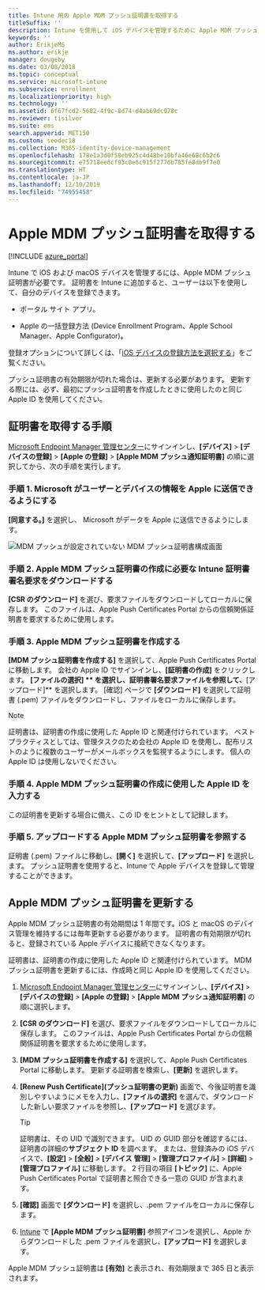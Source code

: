 ```yaml
---
title: Intune 用の Apple MDM プッシュ証明書を取得する
titleSuffix: ''
description: Intune を使用して iOS デバイスを管理するために Apple MDM プッシュ証明書を取得します。
keywords: ''
author: ErikjeMS
ms.author: erikje
manager: dougeby
ms.date: 03/08/2018
ms.topic: conceptual
ms.service: microsoft-intune
ms.subservice: enrollment
ms.localizationpriority: high
ms.technology: ''
ms.assetid: 6f67fcd2-5682-4f9c-8d74-d4ab69dc978c
ms.reviewer: tisilver
ms.suite: ems
search.appverid: MET150
ms.custom: seodec18
ms.collection: M365-identity-device-management
ms.openlocfilehash: 178e1a3d0f58eb925c4d48be10bfa46e68c6b2c6
ms.sourcegitcommit: e75718ee6cf93c0e6c915f2776b785fe8db9f7e0
ms.translationtype: HT
ms.contentlocale: ja-JP
ms.lasthandoff: 12/10/2019
ms.locfileid: "74955458"
---
```

# <a name="get-an-apple-mdm-push-certificate"></a>Apple MDM プッシュ証明書を取得する

[!INCLUDE [azure_portal](../includes/azure_portal.md)]

Intune で iOS および macOS デバイスを管理するには、Apple MDM プッシュ証明書が必要です。 証明書を Intune に追加すると、ユーザーは以下を使用して、自分のデバイスを登録できます。

- ポータル サイト アプリ。

- Apple の一括登録方法 (Device Enrollment Program、Apple School Manager、Apple Configurator)。

登録オプションについて詳しくは、「[iOS デバイスの登録方法を選択する](ios-enroll.md)」をご覧ください。

プッシュ証明書の有効期限が切れた場合は、更新する必要があります。 更新する際には、必ず、最初にプッシュ証明書を作成したときに使用したのと同じ Apple ID を使用してください。


## <a name="steps-to-get-your-certificate"></a>証明書を取得する手順
[Microsoft Endpoint Manager 管理センター](https://go.microsoft.com/fwlink/?linkid=2109431)にサインインし、**[デバイス]** > **[デバイスの登録]** > **[Apple の登録]** > **[Apple MDM プッシュ通知証明書]** の順に選択してから、次の手順を実行します。

### <a name="step-1-grant-microsoft-permission-to-send-user-and-device-information-to-apple"></a>手順 1. Microsoft がユーザーとデバイスの情報を Apple に送信できるようにする
**[同意する。]** を選択し、 Microsoft がデータを Apple に送信できるようにします。

![MDM プッシュが設定されていない MDM プッシュ証明書構成画面](./media/apple-mdm-push-certificate-get/create-mdm-push-certificate.png)

### <a name="step-2-download-the-intune-certificate-signing-request-required-to-create-an-apple-mdm-push-certificate"></a>手順 2. Apple MDM プッシュ証明書の作成に必要な Intune 証明書署名要求をダウンロードする
**[CSR のダウンロード]** を選び、要求ファイルをダウンロードしてローカルに保存します。 このファイルは、Apple Push Certificates Portal からの信頼関係証明書を要求するために使用します。

### <a name="step-3-create-an-apple-mdm-push-certificate"></a>手順 3. Apple MDM プッシュ証明書を作成する
**[MDM プッシュ証明書を作成する]** を選択して、Apple Push Certificates Portal に移動します。 会社の Apple ID でサインインし、**[証明書の作成]** をクリックします。 **[ファイルの選択] ** を選択し、証明書署名要求ファイルを参照して、**[アップロード]** を選択します。 [確認] ページで **[ダウンロード]** を選択して証明書 (.pem) ファイルをダウンロードし、ファイルをローカルに保存します。

> [!NOTE]
> 証明書は、証明書の作成に使用した Apple ID と関連付けられています。 ベスト プラクティスとしては、管理タスクのため会社の Apple ID を使用し、配布リストのように複数のユーザーがメールボックスを監視するようにします。 個人の Apple ID は使用しないでください。

### <a name="step-4-enter-the-apple-id-used-to-create-your-apple-mdm-push-certificate"></a>手順 4. Apple MDM プッシュ証明書の作成に使用した Apple ID を入力する
この証明書を更新する場合に備え、この ID をヒントとして記録します。

### <a name="step-5-browse-to-your-apple-mdm-push-certificate-to-upload"></a>手順 5. アップロードする Apple MDM プッシュ証明書を参照する
証明書 (.pem) ファイルに移動し、**[開く]** を選択して、**[アップロード]** を選択します。 プッシュ証明書を使用すると、Intune で Apple デバイスを登録して管理することができます。

## <a name="renew-apple-mdm-push-certificate"></a>Apple MDM プッシュ証明書を更新する
Apple MDM プッシュ証明書の有効期間は 1 年間です。iOS と macOS のデバイス管理を維持するには毎年更新する必要があります。 証明書の有効期限が切れると、登録されている Apple デバイスに接続できなくなります。

証明書は、証明書の作成に使用した Apple ID と関連付けられています。 MDM プッシュ証明書を更新するには、作成時と同じ Apple ID を使用してください。

1. [Microsoft Endpoint Manager 管理センター](https://go.microsoft.com/fwlink/?linkid=2109431)にサインインし、**[デバイス]** > **[デバイスの登録]** > **[Apple の登録]** > **[Apple MDM プッシュ通知証明書]** の順に選択します。
2. **[CSR のダウンロード]** を選び、要求ファイルをダウンロードしてローカルに保存します。 このファイルは、Apple Push Certificates Portal からの信頼関係証明書を要求するために使用します。
3. **[MDM プッシュ証明書を作成する]** を選択して、Apple Push Certificates Portal に移動します。 更新する証明書を検索し、**[更新]** を選択します。
4. **[Renew Push Certificate]\(プッシュ証明書の更新\)** 画面で、今後証明書を識別しやすいようにメモを入力し、**[ファイルの選択]** を選んで、ダウンロードした新しい要求ファイルを参照し、**[アップロード]** を選びます。
   > [!TIP]
   > 証明書は、その UID で識別できます。 UID の GUID 部分を確認するには、証明書の詳細の**サブジェクト ID** を調べます。 または、登録済みの iOS デバイスで、**[設定]** > **[全般]** > **[デバイス** **管理]** > **[管理プロファイル]** > **[詳細]** > **[管理プロファイル]** に移動します。 2 行目の項目 **[トピック]** に、Apple Push Certificates Portal で証明書と照合できる一意の GUID が含まれます。
 
6. **[確認]** 画面で **[ダウンロード]** を選択し、.pem ファイルをローカルに保存します。
7. [Intune](https://go.microsoft.com/fwlink/?linkid=2090973) で **[Apple MDM プッシュ証明書]** 参照アイコンを選択し、Apple からダウンロードした .pem ファイルを選択し、**[アップロード]** を選択します。

Apple MDM プッシュ証明書は **[有効]** と表示され、有効期限まで 365 日と表示されます。
